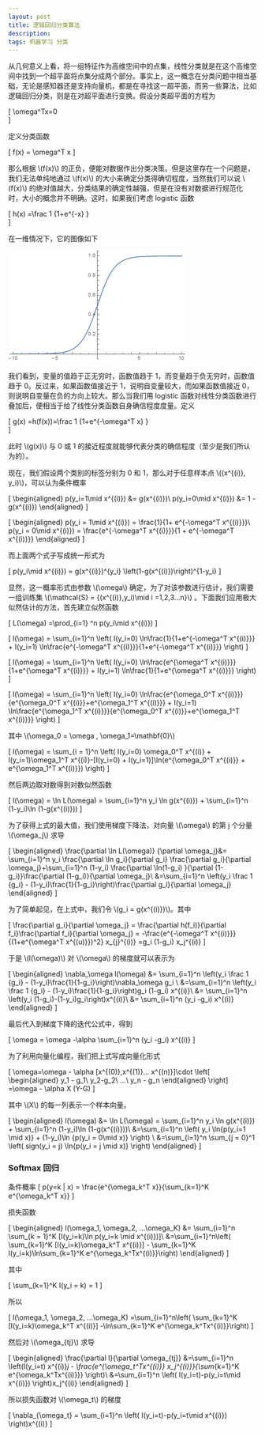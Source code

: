 ```yaml
---
layout: post
title: 逻辑回归分类算法
description: 
tags: 机器学习 分类
---
```


从几何意义上看，将一组特征作为高维空间中的点集，线性分类就是在这个高维空间中找到一个超平面将点集分成两个部分。事实上，这一概念在分类问题中相当基础，无论是感知器还是支持向量机，都是在寻找这一超平面，而另一些算法，比如逻辑回归分类，则是在对超平面进行变换。假设分类超平面的方程为

\[
\omega^Tx=0    
\]

定义分类函数

\[
f(x) = \omega^T x
\]

那么根据 \\(f(x)\\) 的正负，便能对数据作出分类决策。但是这里存在一个问题是，我们无法单纯地通过 \\(f(x)\\) 的大小来确定分类得确切程度，当然我们可以说 \\(f(x)\\) 的绝对值越大，分类结果的确定性越强，但是在没有对数据进行规范化时，大小的概念并不明确。这时，如果我们考虑 logistic 函数

\[
h(x) =\frac 1 {1+e^{-x} }   
\]

在一维情况下，它的图像如下

![](logistic.png)

我们看到，变量的值趋于正无穷时，函数值趋于 1，而变量趋于负无穷时，函数值趋于 0。反过来，如果函数值接近于 1，说明自变量较大，而如果函数值接近 0，则说明自变量在负的方向上较大。那么当我们用 logistic 函数对线性分类函数进行叠加后，便相当于给了线性分类函数自身确信程度度量。定义

\[
g(x) =h(f(x))=\frac 1 {1+e^{-\omega^T x} }   
\]

此时 \\(g(x)\\) 与 0 或 1 的接近程度就能够代表分类的确信程度（至少是我们所认为的）。

现在，我们假设两个类别的标签分别为 0 和 1，那么对于任意样本点 \\((x^{(i)}, y_i)\\)，可以认为条件概率

\[
    \begin{aligned}
p(y_i=1\mid x^{(i)})     &= g(x^{(i)})\\
p(y_i=0\mid x^{(i)})    &= 1 - g(x^{(i)})
\end{aligned}
\]

\[
    \begin{aligned}
        p(y_i = 1\mid x^{(i)}) = \frac{1}{1+ e^{-\omega^T x^{(i)}}}\\
        p(y_i = 0\mid x^{(i)}) = \frac{e^{-\omega^T x^{(i)}}}{1 + e^{-\omega^T x^{(i)}}}
    \end{aligned}
    \]

而上面两个式子写成统一形式为

\[
p(y_i\mid x^{(i)}) =   g(x^{(i)})^{y_i} \left(1-g(x^{(i)})\right)^{1-y_i}
\]

显然，这一概率形式由参数 \\(\omega\\) 确定，为了对该参数进行估计，我们需要一组训练集 \\(\mathcal{S} = \{(x^{(i)},y_i)\mid i =1,2,3...n\}\\) 。下面我们应用极大似然估计的方法，首先建立似然函数

\[
L(\omega)    =\prod_{i=1} ^n p(y_i\mid x^{(i)}) 
\]

\[
    l(\omega) = \sum_{i=1}^n \left(
        I(y_i=0) \ln\frac{1}{1+e^{-\omega^T x^{(i)}}}
        +
        I(y_i=1) \ln\frac{e^{-\omega^T x^{(i)}}}{1+e^{-\omega^T x^{(i)}}}
        \right)
    \]

\[
    l(\omega) = \sum_{i=1}^n \left(
        I(y_i=0) \ln\frac{e^{\omega^T x^{(i)}}}{1+e^{\omega^T x^{(i)}}}
        +
        I(y_i=1) \ln\frac{1}{1+e^{\omega^T x^{(i)}}}
        \right)
    \]

\[
    l(\omega) = \sum_{i=1}^n \left(
        I(y_i=0) \ln\frac{e^{\omega_0^T x^{(i)}}}{e^{\omega_0^T x^{(i)}}+e^{\omega_1^T x^{(i)}}}
        +
        I(y_i=1) \ln\frac{e^{\omega_1^T x^{(i)}}}{e^{\omega_0^T x^{(i)}}+e^{\omega_1^T x^{(i)}}}
        \right)
    \]

其中 \\(\omega_0 = \omega , \omega_1=\mathbf{0}\\)

\[
    l(\omega) = \sum_{i = 1}^n \left(
        I(y_i=0) \omega_0^T x^{(i)} + I(y_i=1)\omega_1^T x^{(i)}-[I(y_i=0) + I(y_i=1)]\ln(e^{\omega_0^T x^{(i)}} + e^{\omega_1^T x^{(i)}}) 
        \right) 
    \]

然后两边取对数得到对数似然函数

\[
l(\omega) = \ln L(\omega)     = \sum_{i=1}^n y_i \ln g(x^{(i)}) + \sum_{i=1}^n (1-y_i)\ln (1-g(x^{(i)}))
\]


为了获得上式的最大值，我们使用梯度下降法，对向量 \\(\omega\\) 的第 j 个分量 \\(\omega_j\\) 求导 

\[
    \begin{aligned}
\frac{\partial \ln L(\omega)} {\partial \omega_j}&= \sum_{i=1}^n y_i \frac{\partial \ln g_i}{\partial g_i} \frac{\partial g_i}{\partial \omega_j}+\sum_{i=1}^n (1-y_i) \frac{\partial \ln(1-g_i) }{\partial (1-g_i)}\frac{\partial (1-g_i)}{\partial \omega_j}\\
&=\sum_{i=1}^n \left(y_i \frac 1 {g_i} - (1-y_i)\frac{1}{1-g_i}\right)\frac{\partial g_i}{\partial \omega_j}
\end{aligned}
\]

为了简单起见，在上式中，我们令 \\(g_i = g(x^{(i)})\\)。其中

\[
\frac{\partial g_i}{\partial \omega_j} = \frac{\partial h(f_i)}{\partial f_i}\frac{\partial f_i}{\partial \omega_j} = -\frac{e^{-\omega^T x^{(i)}}}{(1+e^{\omega^T x^{(u)}})^2} x_{j}^{(i)} =g_i (1-g_i) x_j^{(i)}
\]

于是 \\(l(\omega)\\) 对 \\(\omega\\) 的梯度就可以表示为

\[
\begin{aligned}
\nabla_\omega l(\omega)    &= \sum_{i=1}^n \left(y_i \frac 1 {g_i} - (1-y_i)\frac{1}{1-g_i}\right)\nabla_\omega g_i \\
&=\sum_{i=1}^n \left(y_i \frac 1 {g_i} - (1-y_i)\frac{1}{1-g_i}\right)g_i (1-g_i) x^{(i)}\\
&= \sum_{i=1}^n \left(y_i (1-g_i)-(1-y_i)g_i\right)x^{(i)}\\
&= \sum_{i=1}^n (y_i -g_i) x^{(i)}
\end{aligned}
\]

最后代入到梯度下降的迭代公式中，得到

\[
\omega = \omega -\alpha \sum_{i=1}^n (y_i -g_i) x^{(i)}
\]

为了利用向量化编程，我们把上式写成向量化形式

\[
\omega=\omega - \alpha [x^{(0)},x^{(1)}... x^{(n)}]\cdot 
\left[
    \begin{aligned}
    y_1 - g_1\\
    y_2-g_2\\
    ...\\
    y_n - g_n
    \end{aligned}
    \right]  
    =\omega - \alpha X (Y-G)                                   \]

其中 \\(X\\) 的每一列表示一个样本向量。

\[
    \begin{aligned}
l(\omega) &= \ln L(\omega)     = \sum_{i=1}^n y_i \ln g(x^{(i)}) + \sum_{i=1}^n (1-y_i)\ln (1-g(x^{(i)}))\\
&=\sum_{i=1}^n \left(
    y_i \ln{p(y_i=1 \mid x)} + (1-y_i)\ln {p(y_i = 0\mid x)}
    \right) \\
    &=\sum_{i=1}^n \sum_{j = 0}^1 \left( sign(y_i = j) \ln{p(y_i = j \mid x)}
    \right)
\end{aligned}
\]

### Softmax 回归

条件概率
\[
    p(y=k | x) = \frac{e^{\omega_k^T x}}{\sum_{k=1}^K e^{\omega_k^T x}}
    \]

损失函数

\[
    \begin{aligned}
    l(\omega_1, \omega_2, ...\omega_K) &= \sum_{i=1}^n \sum_{k = 1}^K [I(y_i=k)\ln p(y_i=k \mid x^{(i)})]\\
    &=\sum_{i=1}^n\left( \sum_{k=1}^K [I(y_i=k)\omega_k^T x^{(i)}] - \sum_{k=1}^K I(y_i=k)\ln\sum_{k=1}^K e^{\omega_k^Tx^{(i)}}\right)
    \end{aligned}
    \]

其中

\[
    \sum_{k=1}^K I(y_i = k) = 1
    \]

所以

\[
    l(\omega_1, \omega_2, ...\omega_K) =\sum_{i=1}^n\left( \sum_{k=1}^K [I(y_i=k)\omega_k^T x^{(i)}] -\ln\sum_{k=1}^K e^{\omega_k^Tx^{(i)}}\right)
    \]

然后对 \\(\omega_{tj}\\) 求导

\[
    \begin{aligned}
    \frac{\partial l}{\partial \omega_{tj}}
    &=\sum_{i=1}^n \left(I(y_i=t) x^{(i)}_j 
    - \frac{e^{\omega_t^Tx^{(i)}} x_j^{(i)}}{\sum_{k=1}^K e^{\omega_k^Tx^{(i)}}}
    \right)\\
    &=\sum_{i=1}^n \left(
        I(y_i=t)-p(y_i=t\mid x^{(i)})
        \right)x_j^{(i)}
    \end{aligned}
    \]

所以损失函数对 \\(\omega_t\\) 的梯度

\[
    \nabla_{\omega_t} = \sum_{i=1}^n \left(
        I(y_i=t)-p(y_i=t\mid x^{(i)})
        \right)x^{(i)}
    \]